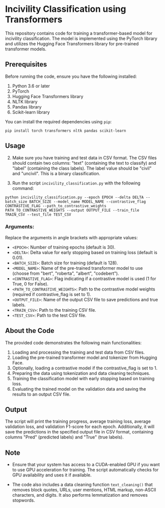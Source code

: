 # Incivility Classification using Transformers

This repository contains code for training a transformer-based model for incivility classification. The model is implemented using the PyTorch library and utilizes the Hugging Face Transformers library for pre-trained transformer models.

## Prerequisites

Before running the code, ensure you have the following installed:

1. Python 3.6 or later
2. PyTorch
3. Hugging Face Transformers library
4. NLTK library
5. Pandas library
6. Scikit-learn library

You can install the required dependencies using `pip`:

`pip install torch transformers nltk pandas scikit-learn`


## Usage

2. Make sure you have training and test data in CSV format. The CSV files should contain two columns: "text" (containing the text to classify) and "label" (containing the class labels). The label value should be "civil" and "uncivil". This is a binary classification.

3. Run the script `incivility_classification.py` with the following command:


`python incivility_classification.py --epoch EPOCH --delta DELTA --batch_size BATCH_SIZE --model_name MODEL_NAME --contrastive_flag CONTRASTIVE_FLAG --path_to_contrastive_weights PATH_TO_CONTRASTIVE_WEIGHTS --output OUTPUT_FILE --train_file TRAIN_CSV --test_file TEST_CSV`

### Arguments:


Replace the arguments in angle brackets with appropriate values:
- `<EPOCH>`: Number of training epochs (default is 30).
- `<DELTA>`: Delta value for early stopping based on training loss (default is 0.01).
- `<BATCH_SIZE>`: Batch size for training (default is 128).
- `<MODEL_NAME>`: Name of the pre-trained transformer model to use (choose from "bert", "roberta", "albert", "codebert").
- `<CONTRASTIVE_FLAG>`: Flag indicating if a contrastive model is used (1 for True, 0 for False).
- `<PATH_TO_CONTRASTIVE_WEIGHTS>`: Path to the contrastive model weights (required if contrastive_flag is set to 1).
- `<OUTPUT_FILE>`: Name of the output CSV file to save predictions and true labels.
- `<TRAIN_CSV>`: Path to the training CSV file.
- `<TEST_CSV>`: Path to the test CSV file.

## About the Code

The provided code demonstrates the following main functionalities:

1. Loading and processing the training and test data from CSV files.
2. Loading the pre-trained transformer model and tokenizer from Hugging Face.
3. Optionally, loading a contrastive model if the contrastive_flag is set to 1.
4. Preparing the data using tokenization and data cleaning techniques.
5. Training the classification model with early stopping based on training loss.
6. Evaluating the trained model on the validation data and saving the results to an output CSV file.

## Output

The script will print the training progress, average training loss, average validation loss, and validation F1-score for each epoch. Additionally, it will save the predictions in the specified output file in CSV format, containing columns "Pred" (predicted labels) and "True" (true labels).


## Note

- Ensure that your system has access to a CUDA-enabled GPU if you want to use GPU acceleration for training. The script automatically checks for GPU availability and uses it if available.

- The code also includes a data cleaning function `text_cleaning()` that removes block quotes, URLs, user mentions, HTML markup, non-ASCII characters, and digits. It also performs lemmatization and removes stopwords.

